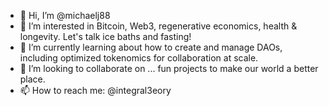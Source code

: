 - 👋 Hi, I’m @michaelj88
- 👀 I’m interested in Bitcoin, Web3, regenerative economics, health & longevity. Let's talk ice baths and fasting!
- 🌱 I’m currently learning about how to create and manage DAOs, including optimized tokenomics for collaboration at scale.
- 💞️ I’m looking to collaborate on ... fun projects to make our world a better place.
- 📫 How to reach me: @integral3eory

<!---
michaelj88/michaelj88 is a ✨ special ✨ repository because its `README.md` (this file) appears on your GitHub profile.
You can click the Preview link to take a look at your changes.
--->
